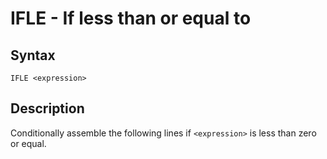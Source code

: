 # IFLE - If less than or equal to

## Syntax
```assembly
IFLE <expression>
```

## Description
Conditionally assemble the following lines if `<expression>` is less than zero or equal.
